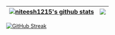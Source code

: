 | <a href="https://github.com/niteesh1215"><img align="center" src="https://github-readme-stats.vercel.app/api?username=niteesh1215&show_icons=true&include_all_commits=true&theme=buefy&hide_border=true&count_private=true" alt="niteesh1215's github stats" /></a> | <a href="https://github.com/niteesh1215"><img align="center" src="https://github-readme-stats.vercel.app/api/top-langs/?username=niteesh1215&layout=compact&theme=buefy&hide_border=true&count_private=true" /></a> |
| ------------- | ------------- |
[![GitHub Streak](http://github-readme-streak-stats.herokuapp.com?user=niteesh1215&theme=github-light&date_format=%5BY.%5Dn.j)](https://git.io/streak-stats)
